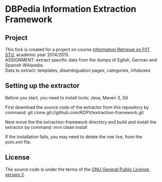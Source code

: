 # DBPedia Information Extraction Framework

## Project

This fork is created for a project on course [Information Retrieval on FIIT STU](http://vi.ikt.ui.sav.sk), academic year 2014/2015.  
ASSIGNMENT: extract specific data from the dumps of Eglish, German and Spanish Wikipedia.  
Data to extract: templates, disambiguation pages, categories, infoboxes  
  
## Setting up the extractor  
  
Before you start, you need to install tools: Java, Maven 3, Git  
  
First download the source code of the extractor from this repository by command: git clone git://github.com/KDPV/extraction-framework.git  
  
Next move the the extraction-framework directory and build and install the extractor by command: mvn clean install  
  
If the installation fails, you may need to delete the row <module>live</module>, from the pom.xml file.


## License

The source code is under the terms of the [GNU General Public License, version 2](http://www.gnu.org/licenses/gpl-2.0.html).


